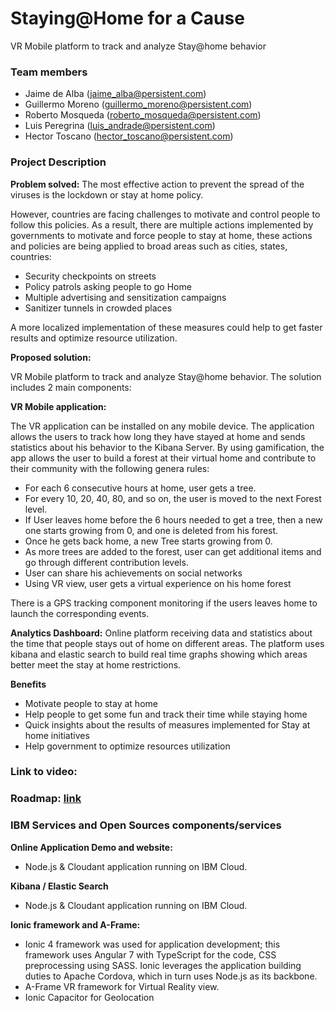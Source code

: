 # Staying@Home for a Cause

VR Mobile platform to track and analyze Stay@home behavior

   ### Team members
   * Jaime de Alba (jaime_alba@persistent.com)
   * Guillermo Moreno (guillermo_moreno@persistent.com)
   * Roberto Mosqueda (roberto_mosqueda@persistent.com)
   * Luis Peregrina (luis_andrade@persistent.com)
   * Hector Toscano (hector_toscano@persistent.com)
   
  ### Project Description
  
  **Problem solved:**
The most effective action to prevent the spread of the viruses is the lockdown or stay at home policy. 

However, countries are facing challenges to motivate and control people to follow this policies. As a result, there are multiple actions implemented by governments to motivate and force people to stay at home, these actions and policies are being applied to broad areas such as cities, states, countries:
  - Security checkpoints on streets
  - Policy patrols asking people to go Home
  - Multiple advertising and sensitization campaigns
  - Sanitizer tunnels in crowded places
 
 A more localized implementation of these measures could help to get faster results and optimize resource utilization.

**Proposed solution:** 

VR Mobile platform to track and analyze Stay@home behavior. The solution includes 2 main components:

**VR Mobile application:**

The VR application can be installed on any mobile device.
The application allows the users to track how long they have stayed at home and sends statistics about his behavior to the Kibana Server.
By using gamification, the app allows the user to build a forest at their virtual home and contribute to their community with the following genera rules:
-	For each 6 consecutive hours at home, user gets a tree.
-	For every 10, 20, 40, 80, and so on, the user is moved to the next Forest level.
-	If User leaves home before the 6 hours needed to get a tree, then a new one starts growing from 0, and one is deleted from his forest.
-  Once he gets back home, a new Tree starts growing from 0.
-	As more trees are added to the forest, user can get additional items and go through different contribution levels.
- User can share his achievements on social networks
- Using VR view, user gets a virtual experience on his home forest

There is a GPS tracking component monitoring if the users leaves home to launch the corresponding events.

**Analytics Dashboard:**
Online platform receiving data and statistics about the time that people stays out of home on different areas. 
The platform uses kibana and elastic search to build real time graphs showing which areas better meet the stay at home restrictions.

**Benefits**
-	Motivate people to stay at home
-	Help people to get some fun and track their time while staying home
-	Quick insights about the results of measures implemented for Stay at home initiatives 
-	Help government to optimize resources utilization 


### Link to video:

### Roadmap: <a href="/docs/Staying@Home Roadmap.pdf">link</a>

### IBM Services and Open Sources components/services

**Online Application Demo and website:**
- Node.js & Cloudant application running on IBM Cloud.

**Kibana / Elastic Search**
- Node.js & Cloudant application running on IBM Cloud.

**Ionic framework and A-Frame:**
- Ionic 4 framework was used for application development; this framework uses Angular 7 with TypeScript for the code, CSS preprocessing using SASS. Ionic leverages the application building duties to Apache Cordova, which in turn uses Node.js as its backbone.
- A-Frame VR framework for Virtual Reality view.
- Ionic Capacitor for Geolocation

